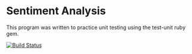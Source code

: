 # Sentiment Analysis

This program was written to practice unit testing using the test-unit ruby gem.

[![Build Status](https://travis-ci.org/nickwu78/sentiment_analysis.svg?branch=master)](https://travis-ci.org/nickwu78/sentiment_analysis_test)
